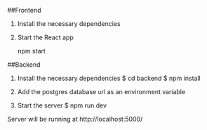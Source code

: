 ##Frontend 

1. Install the necessary dependencies 

2. Start the React app

    npm start

##Backend

1. Install the necessary dependencies 
$ cd backend
$ npm install

2. Add the postgres database url as an environment variable

3. Start the server
$ npm run dev

Server will be running at http://localhost:5000/

